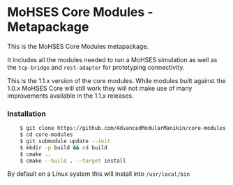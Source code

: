 # MoHSES Core Modules - Metapackage

This is the MoHSES Core Modules metapackage.

It includes all the modules needed to run a MoHSES simulation as well as the `tcp-bridge` and `rest-adapter` for prototyping connectivity.

This is the 1.1.x version of the core modules.  While modules built against the 1.0.x MoHSES Core will still work they will not make use of many improvements available in the 1.1.x releases.

### Installation
```bash
    $ git clone https://github.com/AdvancedModularManikin/core-modules
    $ cd core-modules
    $ git submodule update --init
    $ mkdir -p build && cd build
    $ cmake ..
    $ cmake --build . --target install
```

By default on a Linux system this will install into `/usr/local/bin`
